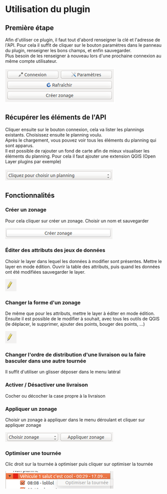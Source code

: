 # Utilisation du plugin
## Première étape
Afin d'utiliser ce plugin, il faut tout d'abord renseigner la clé et l'adresse de l'API.
Pour cela il suffit de cliquer sur le bouton paramètres dans le panneau du plugin, renseigner les bons champs, et enfin sauvegarder.  
Plus besoin  de les renseigner à nouveau lors d'une prochaine connexion au même compte utilisateur.

!["texte"](./images/connexion.png)

## Récupérer les éléments de l'API
Cliquer ensuite sur le bouton connexion, cela va lister les plannings existants. Choisissez ensuite le planning voulu.  
Après le chargement, vous pouvez voir tous les éléments du planning qui sont apparus.  
Il est possible de rajouter un fond de carte afin de mieux visualiser les éléments du planning. Pour cela il faut ajouter une extension QGIS (Open Layer plugins par exemple)

!["texte"](./images/choisirplanning.png)

## Fonctionnalités
### Créer un zonage
Pour cela cliquer sur créer un zonage. Choisir un nom et sauvegarder

!["texte"](./images/creerzonage.png)

### Éditer des attributs des jeux de données
Choisir le layer dans lequel les données à modifier sont présentes. Mettre le layer en mode édition. Ouvrir la table des attributs, puis quand les données ont été modifiées sauvegarder le layer.

!["texte"](./images/edit.png)

### Changer la forme d'un zonage
De même que pour les attributs, mettre le layer à éditer en mode édition. Ensuite il est possible de le modifier à souhait, avec tous les outils de QGIS (le déplacer, le supprimer, ajouter des points, bouger des points, ...)

!["texte"](./images/edit.png)

### Changer l'ordre de distribution d'une livraison ou la faire basculer dans une autre tournée
Il suffit d'utiliser un glisser déposer dans le menu latéral
### Activer / Désactiver une livraison
Cocher ou décocher la  case propre à la livraison
### Appliquer un zonage
Choisir un zonage à appliquer dans le menu déroulant et cliquer sur appliquer zonage

!["texte"](./images/appliquerzonage.png)

### Optimiser une tournée
Clic droit sur la tournée à optimiser puis cliquer sur optimiser la tournée

!["texte"](./images/optimiser.png)